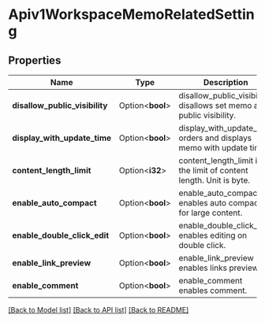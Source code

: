 # Apiv1WorkspaceMemoRelatedSetting

## Properties

Name | Type | Description | Notes
------------ | ------------- | ------------- | -------------
**disallow_public_visibility** | Option<**bool**> | disallow_public_visibility disallows set memo as public visibility. | [optional]
**display_with_update_time** | Option<**bool**> | display_with_update_time orders and displays memo with update time. | [optional]
**content_length_limit** | Option<**i32**> | content_length_limit is the limit of content length. Unit is byte. | [optional]
**enable_auto_compact** | Option<**bool**> | enable_auto_compact enables auto compact for large content. | [optional]
**enable_double_click_edit** | Option<**bool**> | enable_double_click_edit enables editing on double click. | [optional]
**enable_link_preview** | Option<**bool**> | enable_link_preview enables links preview. | [optional]
**enable_comment** | Option<**bool**> | enable_comment enables comment. | [optional]

[[Back to Model list]](../README.md#documentation-for-models) [[Back to API list]](../README.md#documentation-for-api-endpoints) [[Back to README]](../README.md)



